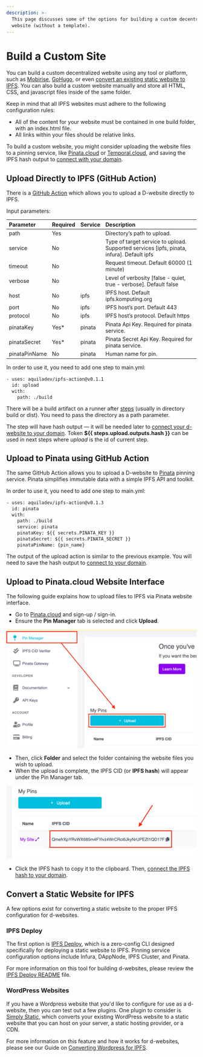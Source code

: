 ```yaml
---
description: >-
  This page discusses some of the options for building a custom decentralized
  website (without a template).
---
```


# Build a Custom Site

You can build a custom decentralized website using any tool or platform, such as [Mobirise](http://mobirise.com/), [GoHugo](https://gohugo.io/), or even [convert an existing static website to IPFS](building-a-custom-d-website.md#convert-a-static-website). You can also build a custom website manually and store all HTML, CSS, and javascript files inside of the same folder. 

Keep in mind that all IPFS websites must adhere to the following configuration rules:

* All of the content for your website must be contained in one build folder, with an index.html file.
* All links within your files should be relative links.

To build a custom website, you might consider uploading the website files to a pinning service, like [Pinata.cloud](https://www.pinata.cloud/) or [Temporal.cloud](https://temporal.cloud/), and saving the IPFS hash output to [connect with your domain](./#option-3-build-a-customized-website-yourself-and-attach-your-ipfs-hash-to-your-domain).

## Upload Directly to IPFS \(GitHub Action\)

There is a [GitHub Action](https://github.com/marketplace/actions/upload-to-ipfs) which allows you to upload a D-website directly to IPFS.

Input parameters:

| Parameter | Required | Service | Description |
| :--- | :--- | :--- | :--- |
| path | Yes |  | Directory’s path to upload. |
| service | No |  | Type of target service to upload. Supported services \[ipfs, pinata, infura\]. Default ipfs |
| timeout | No |  | Request timeout. Default 60000 \(1 minute\) |
| verbose | No |  | Level of verbosity \[false - quiet, true - verbose\]. Default false |
| host | No | ipfs | IPFS host. Default ipfs.komputing.org |
| port | No | ipfs | IPFS host’s port. Default 443 |
| protocol | No | ipfs | IPFS host’s protocol. Default https |
| pinataKey | Yes\* | pinata | Pinata Api Key. Required for pinata service. |
| pinataSecret | Yes\* | pinata | Pinata Secret Api Key. Required for pinata service. |
| pinataPinName | No | pinata | Human name for pin. |

In order to use it, you need to add one step to main.yml:

```text
- uses: aquiladev/ipfs-action@v0.1.1
  id: upload
  with:
    path: ./build
```

There will be a build artifact on a runner after [steps](https://dapps-delivery-guide.readthedocs.io/en/latest/delivery/github-actions.html#step-1-create-pipeline) \(usually in directory build or dist\). You need to pass the directory as a path parameter.

The step will have hash output — it will be needed later to [connect your d-website to your domain](./#option-3-build-a-customized-website-yourself-and-attach-your-ipfs-hash-to-your-domain). Token **${{ steps.upload.outputs.hash }}** can be used in next steps where _upload_ is the id of current step.

## Upload to Pinata using GitHub Action

The same GitHub Action allows you to upload a D-website to [Pinata](https://pinata.cloud/) pinning service. Pinata simplifies immutable data with a simple IPFS API and toolkit.

In order to use it, you need to add one step to main.yml:

```text
- uses: aquiladev/ipfs-action@v0.1.3
  id: pinata
  with:
    path: ./build
    service: pinata
    pinataKey: ${{ secrets.PINATA_KEY }}
    pinataSecret: ${{ secrets.PINATA_SECRET }}
    pinataPinName: {pin_name}
```

The output of the upload action is similar to the previous example. You will need to save the hash output to [connect to your domain](./#option-3-build-a-customized-website-yourself-and-attach-your-ipfs-hash-to-your-domain).

## Upload to Pinata.cloud Website Interface

The following guide explains how to upload files to IPFS via Pinata website interface.

* Go to [Pinata.cloud](https://pinata.cloud/) and sign-up / sign-in.
* Ensure the **Pin Manager** tab is selected and click **Upload**.

![Locate the Pin Manager tab for uploading files to Pinata.cloud](../../.gitbook/assets/pin-manager-pinata.png)

* Then, click **Folder** and select the folder containing the website files you wish to upload.
* When the upload is complete, the IPFS CID \(or **IPFS hash**\) will appear under the Pin Manager tab.

![Locate the IPFS Hash for your d-website in Pinata.cloud](../../.gitbook/assets/ipfs-hash-pinata-web-interface.png)

* Click the IPFS hash to copy it to the clipboard. Then, [connect the IPFS hash to your domain](./#option-3-build-a-customized-website-yourself-and-attach-your-ipfs-hash-to-your-domain).

## Convert a Static Website for IPFS

A few options exist for converting a static website to the proper IPFS configuration for d-websites.

### IPFS Deploy

The first option is [IPFS Deploy](https://github.com/ipfs-shipyard/ipfs-deploy), which is a zero-config CLI designed specifically for deploying a static website to IPFS. Pinning service configuration options include Infura, DAppNode, IPFS Cluster, and Pinata.

For more information on this tool for building d-websites, please review the [IPFS Deploy README](https://github.com/ipfs-shipyard/ipfs-deploy#readme) file.

### WordPress Websites

If you have a Wordpress website that you'd like to configure for use as a d-website, then you can test out a few plugins. One plugin to consider is [Simply Static](https://wordpress.org/plugins/simply-static/), which converts your existing WordPress website to a static website that you can host on your server, a static hosting provider, or a CDN. 

For more information on this feature and how it works for d-websites, please see our Guide on [Converting Wordpress for IPFS](https://community.unstoppabledomains.com/t/convert-wordpress-site-for-use-with-ipfs-guide/327).

